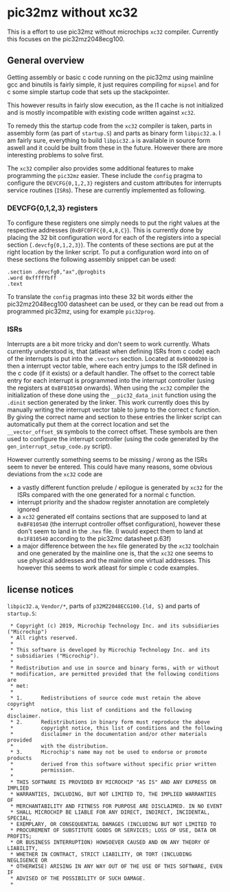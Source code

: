 # pic32mz without xc32
This is a effort to use pic32mz without microchips `xc32` compiler.
Currently this focuses on the pic32mz2048ecg100.

## General overview
Getting assembly or basic c code running on the pic32mz using mainline gcc and binutils is fairly simple, 
it just requires compiling for `mipsel` and for c some simple startup code that sets up the stackpointer.

This however results in fairly slow execution, as the l1 cache is not initialized and is mostly incompatible with existing code written against `xc32`.

To remedy this the startup code from the `xc32` compiler is taken, parts in assembly form (as part of `startup.S`) and parts as binary form `libpic32.a`. 
I am fairly sure, everything to build `libpic32.a` is available in source form aswell and it could be built from these in the future. However there are more interesting problems to solve first.

The `xc32` compiler also provides some additional features to make programming the `pic32mz` easier. These include the `config` pragma to configure the `DEVCFG{0,1,2,3}` registers and 
custom attributes for interrupts service routines (`ISR`s). These are currently implemented as following.

### DEVCFG{0,1,2,3} registers
To configure these registers one simply needs to put the right values at the respective addresses (`0xBFC0FFC{0,4,8,C}`).
This is currently done by placing the 32 bit configuration word for each of the registers into a special section (`.devcfg{0,1,2,3}`). 
The contents of these sections are put at the right location by the linker script. To put a configuration word into on of these sections the following assembly snippet can be used:
```
.section .devcfg0,"ax",@progbits
.word 0xfffffbff
.text
```
To translate the `config` pragmas into these 32 bit words either the pic32mz2048ecg100 datasheet can be used, or they can be read out from a programmed pic32mz, using for example `pic32prog`.
### ISRs
Interrupts are a bit more tricky and don't seem to work currently. Whats currently understood is, that (atleast when defining ISRs from c code) each of the interrupts is put into the `.vectors` section. Located at `0x9D000200` is then a interrupt vector table, where each entry jumps to the ISR defined in the c code (if it exists) or a default handler. The offset to the correct table entry for each interrupt is programmed into the interrupt controller (using the registers at `0xBF810540` onwards).
When using the `xc32` compiler the initialization of these done using the `__pic32_data_init` function using the `.dinit` section generated by the linker.
This work currently does this by manually writing the interrupt vector table to jump to the correct c function. By giving the correct name and section to these entries the linker script can automatically put them at the correct location and set the `__vector_offset_$N` symbols to the correct offset. These symbols are then used to configure the interrupt controller (using the code generated by the `gen_interrupt_setup_code.py` script).

However currently something seems to be missing / wrong as the ISRs seem to never be entered. This could have many reasons, some obvious deviations from the `xc32` code are
- a vastly different function prelude / epilogue is generated by `xc32` for the ISRs compared with the one generated for a normal c function.
- interrupt priority and the shadow register annotation are completely ignored
- a `xc32` generated elf contains sections that are supposed to land at `0xBF810540` (the interrupt controller offset configuration), however these don't seem to land in the `.hex` file. (I would expect them to land at `0x1F810540` according to the pic32mc datasheet p.63f)
- a major difference between the `hex` file generated by the `xc32` toolchain and one generated by the mainline one is, that the `xc32` one seems to use physical addresses and the mainline one virtual addresses. This however this seems to work atleast for simple c code examples.

## license notices
`libpic32.a`, `Vendor/*`, parts of `p32MZ2048ECG100.{ld, S}` and parts of `startup.S`:
```
 * Copyright (c) 2019, Microchip Technology Inc. and its subsidiaries ("Microchip")
 * All rights reserved.
 * 
 * This software is developed by Microchip Technology Inc. and its
 * subsidiaries ("Microchip").
 * 
 * Redistribution and use in source and binary forms, with or without
 * modification, are permitted provided that the following conditions are 
 * met:
 * 
 * 1.      Redistributions of source code must retain the above copyright
 *         notice, this list of conditions and the following disclaimer.
 * 2.      Redistributions in binary form must reproduce the above 
 *         copyright notice, this list of conditions and the following 
 *         disclaimer in the documentation and/or other materials provided 
 *         with the distribution.
 * 3.      Microchip's name may not be used to endorse or promote products
 *         derived from this software without specific prior written 
 *         permission.
 * 
 * THIS SOFTWARE IS PROVIDED BY MICROCHIP "AS IS" AND ANY EXPRESS OR IMPLIED
 * WARRANTIES, INCLUDING, BUT NOT LIMITED TO, THE IMPLIED WARRANTIES OF
 * MERCHANTABILITY AND FITNESS FOR PURPOSE ARE DISCLAIMED. IN NO EVENT 
 * SHALL MICROCHIP BE LIABLE FOR ANY DIRECT, INDIRECT, INCIDENTAL, SPECIAL,
 * EXEMPLARY, OR CONSEQUENTIAL DAMAGES (INCLUDING BUT NOT LIMITED TO
 * PROCUREMENT OF SUBSTITUTE GOODS OR SERVICES; LOSS OF USE, DATA OR PROFITS;
 * OR BUSINESS INTERRUPTION) HOWSOEVER CAUSED AND ON ANY THEORY OF LIABILITY,
 * WHETHER IN CONTRACT, STRICT LIABILITY, OR TORT (INCLUDING NEGLIGENCE OR 
 * OTHERWISE) ARISING IN ANY WAY OUT OF THE USE OF THIS SOFTWARE, EVEN IF
 * ADVISED OF THE POSSIBILITY OF SUCH DAMAGE.
 * 
```
